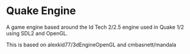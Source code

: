 # Quake Engine

A game engine based around the Id Tech 2/2.5 engine used in Quake 1/2 using SDL2 and OpenGL.

This is based on alexkid77/3dEngineOpenGL and cmbasnett/mandala